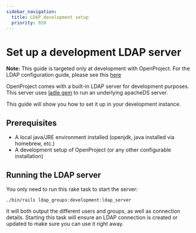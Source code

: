 ```yaml
---
sidebar_navigation:
  title: LDAP development setup
  priority: 920
---
```


# Set up a development LDAP server

**Note:** This guide is targeted only at development with OpenProject. For the LDAP configuration guide, please see this [here](../../system-admin-guide/authentication/ldap-connections/)

OpenProject comes with a built-in LDAP server for development purposes. This server uses [ladle gem](https://github.com/NUBIC/ladle)
to run an underlying apacheDS server.

This guide will show you how to set it up in your development instance.

## Prerequisites

- A local java/JRE environment installed (openjdk, java installed via homebrew, etc.)
- A development setup of OpenProject (or any other configurable installation)

## Running the LDAP server

You only need to run this rake task to start the server:

```shell
./bin/rails ldap_groups:development:ldap_server
```

It will both output the different users and groups, as well as connection details. Starting this task will ensure
an LDAP connection is created or updated to make sure you can use it right away.
